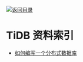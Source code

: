 [![返回目录](https://parg.co/UGo)](https://github.com/wxyyxc1992/Awesome-Reference) 
 
 
 
 
 


 


 


 



# TiDB 资料索引
- [如何编写一个分布式数据库](http://studygolang.com/articles/4860)